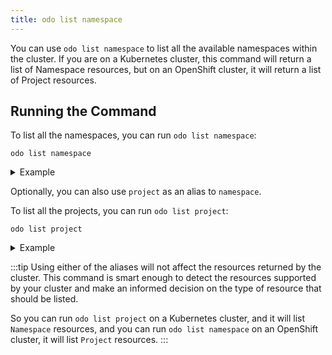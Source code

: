 ```yaml
---
title: odo list namespace
---
```


You can use `odo list namespace` to list all the available namespaces within the cluster. 
If you are on a Kubernetes cluster, this command will return a list of Namespace resources, but on an OpenShift cluster, 
it will return a list of Project resources.

## Running the Command

To list all the namespaces, you can run `odo list namespace`:
```console
odo list namespace
```

<details>
<summary>Example</summary>

```console
$ odo list namespace
ACTIVE     NAME
*          default
           kube-node-lease
           kube-public
           kube-system
           mynamespace
           myproject
           olm
           operators
```
</details>


Optionally, you can also use `project` as an alias to `namespace`.

To list all the projects, you can run `odo list project`:
```console
odo list project
```
<details>
<summary>Example</summary>

```console
$ odo list project
ACTIVE     NAME
*          default
           kube-node-lease
           kube-public
           kube-system
           mynamespace
           myproject
           olm
           operators
```
</details>


:::tip
Using either of the aliases will not affect the resources returned by the cluster. This command is smart enough to detect the resources supported by your cluster and make an informed decision on the type of resource that should be listed.

So you can run `odo list project` on a Kubernetes cluster, and it will list `Namespace` resources, and you can run `odo list namespace` on an OpenShift cluster, it will list `Project` resources.
:::
